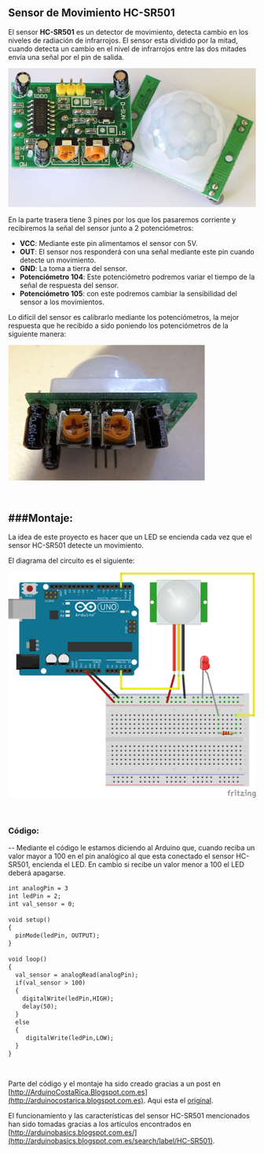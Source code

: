 ## Sensor de Movimiento HC-SR501

El sensor **HC-SR501** es un detector de movimiento, detecta cambio en los niveles de radiación de infrarrojos. El sensor esta dividido por la mitad, cuando detecta un cambio en el nivel de infrarrojos entre las dos mitades envía una señal por el pin de salida.

![](HC-SR501.jpg)

En la parte trasera tiene 3 pines por los que los pasaremos corriente y recibiremos la señal del sensor junto a 2 potenciómetros:

* **VCC**: Mediante este pin alimentamos el sensor con 5V.
* **OUT**: El sensor nos responderá con una señal mediante este pin cuando detecte un movimiento.
* **GND**: La toma a tierra del sensor.
* **Potenciómetro 104**: Este potenciómetro podremos variar el tiempo de la señal de respuesta del sensor.
* **Potenciómetro 105**: con este podremos cambiar la sensibilidad del sensor a los movimientos.

Lo difícil del sensor es calibrarlo mediante los potenciómetros, la mejor respuesta que he recibido a sido poniendo los potenciómetros de la siguiente manera:

![](HC-SR501_Posicion_Potenciometros.jpg)

<br/>

###Montaje:
--
La idea de este proyecto es hacer que un LED se encienda cada vez que el sensor HC-SR501 detecte un movimiento.


El diagrama del circuito es el siguiente:

![](Diagrama_del_circuito.png)

<br/>


### Código:
--
Mediante el código le estamos diciendo al Arduino que, cuando reciba un valor mayor a 100 en el pin analógico al que esta conectado el sensor HC-SR501, encienda el LED. En cambio si recibe un valor menor a 100 el LED deberá apagarse.

~~~
int analogPin = 3
int ledPin = 2;
int val_sensor = 0;

void setup()
{
  pinMode(ledPin, OUTPUT);
}

void loop()
{
  val_sensor = analogRead(analogPin);
  if(val_sensor > 100)
  {
    digitalWrite(ledPin,HIGH);
    delay(50);
  }
  else
  {
     digitalWrite(ledPin,LOW);
  } 
}
~~~
<br/>

Parte del código y el montaje ha sido creado gracias a un post en [http://ArduinoCostaRica.Blogspot.com.es](http://arduinocostarica.blogspot.com.es). Aqui esta el [original]( http://arduinocostarica.blogspot.com.es/2014/09/ejemplo-7-sensor-de-movimiento-hc-sr501.html).

El funcionamiento y las características del sensor HC-SR501 mencionados han sido tomadas gracias a los artículos encontrados en [http://arduinobasics.blogspot.com.es/](http://arduinobasics.blogspot.com.es/search/label/HC-SR501).
